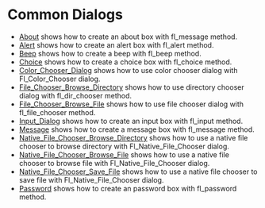 # Common Dialogs

* [About](About/README.md) shows how to create an about box with fl_message method.
* [Alert](Alert/README.md) shows how to create an alert box with fl_alert method.
* [Beep](Beep/README.md) shows how to create a beep with fl_beep method.
* [Choice](Choice/README.md) shows how to create a choice box with fl_choice method.
* [Color_Chooser_Dialog](Color_Chooser_Dialog/README.md) shows how to use color chooser dialog with Fl_Color_Chooser dialog.
* [File_Chooser_Browse_Directory](File_Chooser_Browse_Directory/README.md) shows how to use directory chooser dialog with fl_dir_chooser method.
* [File_Chooser_Browse_File](File_Chooser_Browse_File/README.md) shows how to use file chooser dialog with fl_file_chooser method.
* [Input_Dialog](Input_Dialog/README.md) shows how to create an input box with fl_input method.
* [Message](Message/README.md) shows how to create a message box with fl_message method.
* [Native_File_Chooser_Browse_Directory](Native_File_Chooser_Browse_Directory/README.md) shows how to use a native file chooser to browse directory with Fl_Native_File_Chooser dialog.
* [Native_File_Chooser_Browse_File](Native_File_Chooser_Browse_File/README.md) shows how to use a native file chooser to browse file with Fl_Native_File_Chooser dialog.
* [Native_File_Chooser_Save_File](Native_File_Chooser_Save_File/README.md) shows how to use a native file chooser to save file with Fl_Native_File_Chooser dialog.
* [Password](Password/README.md) shows how to create an password box with fl_password method.
